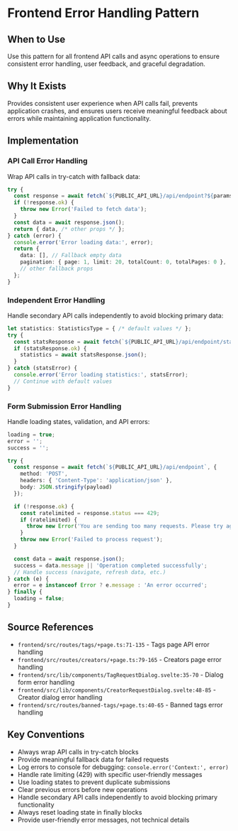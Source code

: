 # Frontend Error Handling Pattern

## When to Use
Use this pattern for all frontend API calls and async operations to ensure consistent error handling, user feedback, and graceful degradation.

## Why It Exists
Provides consistent user experience when API calls fail, prevents application crashes, and ensures users receive meaningful feedback about errors while maintaining application functionality.

## Implementation

### API Call Error Handling
Wrap API calls in try-catch with fallback data:
```typescript
try {
  const response = await fetch(`${PUBLIC_API_URL}/api/endpoint?${params}`);
  if (!response.ok) {
    throw new Error('Failed to fetch data');
  }
  const data = await response.json();
  return { data, /* other props */ };
} catch (error) {
  console.error('Error loading data:', error);
  return {
    data: [], // Fallback empty data
    pagination: { page: 1, limit: 20, totalCount: 0, totalPages: 0 },
    // other fallback props
  };
}
```

### Independent Error Handling
Handle secondary API calls independently to avoid blocking primary data:
```typescript
let statistics: StatisticsType = { /* default values */ };
try {
  const statsResponse = await fetch(`${PUBLIC_API_URL}/api/endpoint/statistics`);
  if (statsResponse.ok) {
    statistics = await statsResponse.json();
  }
} catch (statsError) {
  console.error('Error loading statistics:', statsError);
  // Continue with default values
}
```

### Form Submission Error Handling
Handle loading states, validation, and API errors:
```typescript
loading = true;
error = '';
success = '';

try {
  const response = await fetch(`${PUBLIC_API_URL}/api/endpoint`, {
    method: 'POST',
    headers: { 'Content-Type': 'application/json' },
    body: JSON.stringify(payload)
  });

  if (!response.ok) {
    const ratelimited = response.status === 429;
    if (ratelimited) {
      throw new Error('You are sending too many requests. Please try again later.');
    }
    throw new Error('Failed to process request');
  }

  const data = await response.json();
  success = data.message || 'Operation completed successfully';
  // Handle success (navigate, refresh data, etc.)
} catch (e) {
  error = e instanceof Error ? e.message : 'An error occurred';
} finally {
  loading = false;
}
```

## Source References
- `frontend/src/routes/tags/+page.ts:71-135` - Tags page API error handling
- `frontend/src/routes/creators/+page.ts:79-165` - Creators page error handling
- `frontend/src/lib/components/TagRequestDialog.svelte:35-70` - Dialog form error handling
- `frontend/src/lib/components/CreatorRequestDialog.svelte:48-85` - Creator dialog error handling
- `frontend/src/routes/banned-tags/+page.ts:40-65` - Banned tags error handling

## Key Conventions
- Always wrap API calls in try-catch blocks
- Provide meaningful fallback data for failed requests
- Log errors to console for debugging: `console.error('Context:', error)`
- Handle rate limiting (429) with specific user-friendly messages
- Use loading states to prevent duplicate submissions
- Clear previous errors before new operations
- Handle secondary API calls independently to avoid blocking primary functionality
- Always reset loading state in finally blocks
- Provide user-friendly error messages, not technical details